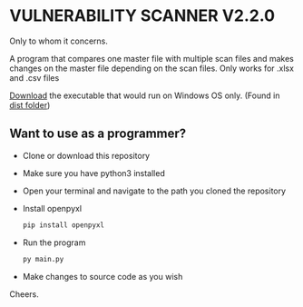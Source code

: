 # VULNERABILITY SCANNER V2.2.0

Only to whom it concerns.

A program that compares one master file with multiple scan files and makes changes on the master file depending on the scan files. Only works for .xlsx and .csv files

[Download](https://github.com/julius-ek-hub/excel-automation/raw/main/dist/vscanner.exe "Click to download executable") the executable that would run on Windows OS only. (Found in [dist folder](https://github.com/julius-ek-hub/excel-automation/tree/main/dist))

## Want to use as a programmer?
- Clone or download this repository
- Make sure you have python3 installed
- Open your terminal and navigate to the path you cloned the repository
- Install openpyxl

    ```cmd
    pip install openpyxl
    ```

- Run the program

    ```cmd
    py main.py
    ```
- Make changes to source code as you wish

Cheers.
